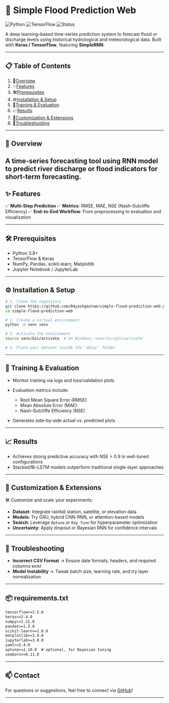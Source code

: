 # 🌊 Simple Flood Prediction Web

![Python](https://img.shields.io/badge/Python-3.8%2B-blue.svg)
![TensorFlow](https://img.shields.io/badge/TensorFlow-2.x-orange.svg)
![Status](https://img.shields.io/badge/Status-Active-brightgreen)

A deep learning–based time-series prediction system to forecast flood or discharge levels using historical hydrological and meteorological data. Built with **Keras / TensorFlow**, featuring **SimpleRNN**.

---

## 📋 Table of Contents

1. 📌[Overview](#overview)
2. ✨[Features](#features)
3. 🛠️[Prerequisites](#prerequisites)
4. ⚙️[Installation & Setup](#installation--setup)
5. 🧪[Training & Evaluation](#training--evaluation)
6. 📈[Results](#results)
7. 🔧[Customization & Extensions](#customization--extensions)
8. 🐛[Troubleshooting](#troubleshooting)

---

## 📌 Overview

A time‑series forecasting tool using **RNN model** to predict river discharge or flood indicators for short-term forecasting. 
---

## ✨ Features

✅ **Multi‑Step Prediction**
✅ **Metrics**: RMSE, MAE, NSE (Nash–Sutcliffe Efficiency)
✅ **End-to-End Workflow**: From preprocessing to evaluation and visualization

---

## 🛠️ Prerequisites

* Python 3.8+
* TensorFlow & Keras
* NumPy, Pandas, scikit-learn, Matplotlib
* Jupyter Notebook / JupyterLab

---

## ⚙️ Installation & Setup

```bash
# 1. Clone the repository
git clone https://github.com/04yashgautam/simple-flood-prediction-web.git
cd simple-flood-prediction-web

# 2. Create a virtual environment
python -m venv venv

# 3. Activate the environment
source venv/bin/activate  # On Windows: venv\Scripts\activate

# 4. Place your dataset inside the 'data/' folder
```

---

## 🧪 Training & Evaluation

* Monitor training via logs and loss/validation plots
* Evaluation metrics include:

  * Root Mean Square Error (RMSE)
  * Mean Absolute Error (MAE)
  * Nash–Sutcliffe Efficiency (NSE)
* Generates side-by-side actual vs. predicted plots

---

## 📈 Results

* Achieves strong predictive accuracy with NSE > 0.9 in well-tuned configurations
* Stacked/Bi-LSTM models outperform traditional single-layer approaches

---

## 🔧 Customization & Extensions

🛠️ Customize and scale your experiments:

* **Dataset**: Integrate rainfall station, satellite, or elevation data
* **Models**: Try GRU, hybrid CNN-RNN, or attention-based models
* **Search**: Leverage `Optuna` or `Ray Tune` for hyperparameter optimization
* **Uncertainty**: Apply dropout or Bayesian RNN for confidence intervals

---

## 🐛 Troubleshooting

* **Incorrect CSV Format** → Ensure date formats, headers, and required columns exist
* **Model Instability** → Tweak batch size, learning rate, and try layer normalization

---

## 📦 requirements.txt

```txt
tensorflow>=2.5.0
keras>=2.4.0
numpy>=1.21.0
pandas>=1.3.0
scikit-learn>=1.0.0
matplotlib>=3.4.0
jupyterlab>=3.0.0
yaml>=5.4.0
optuna>=2.10.0  # optional, for Bayesian tuning
seaborn>=0.11.0
```

---

## 📫 Contact

For questions or suggestions, feel free to connect via [GitHub](https://github.com/04yashgautam)!

---
